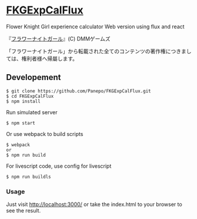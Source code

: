 # [FKGExpCalFlux]( http://panepo.github.io/FKGExpCalFlux/)

Flower Knight Girl experience calculator Web version using flux and react

『[フラワーナイトガール](http://www.dmm.com/netgame_s/flower/)』(C) DMMゲームズ

「フラワーナイトガール」から転載された全てのコンテンツの著作権につきましては、権利者様へ帰屬します。

## Developement

```
$ git clone https://github.com/Panepo/FKGExpCalFlux.git
$ cd FKGExpCalFlux
$ npm install
```

Run simulated server
```
$ npm start
```

Or use webpack to build scripts
```
$ webpack
or
$ npm run build
```

For livescript code, use config for livescript
```
$ npm run buildls
```

### Usage
Just visit [http://localhost:3000/](http://localhost:3000/)
or take the index.html to your browser to see the result.
